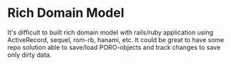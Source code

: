 # Rich Domain Model

It's difficult to built rich domain model with rails/ruby application using ActiveRecord, sequel, rom-rb, hanami, etc. It could be great to have some repo solution able to save/load PORO-objects and track changes to save only dirty data.
